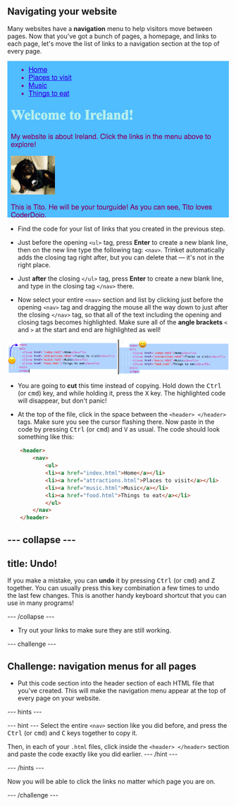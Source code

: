 ## Navigating your website

Many websites have a **navigation** menu to help visitors move between pages. Now that you've got a bunch of pages, a homepage, and links to each page, let's move the list of links to a navigation section at the top of every page. 

![Example of a web page with navigation links at the top](images/egNavLinksAtTop.png)

- Find the code for your list of links that you created in the previous step.

- Just before the opening `<ul>` tag, press **Enter** to create a new blank line, then on the new line type the following tag: `<nav>`. Trinket automatically adds the closing tag right after, but you can delete that — it's not in the right place.

- Just **after** the closing `</ul>` tag, press **Enter** to create a new blank line, and type in the closing tag `</nav>` there. 

- Now select your entire `<nav>` section and list by clicking just before the opening `<nav>` tag and dragging the mouse all the way down to just after the closing `</nav>` tag, so that all of the text including the opening and closing tags becomes highlighted. Make sure all of the **angle brackets** `<` and `>` at the start and end are highlighted as well!

![Text on the left is not fully selected while the text on the right is](images/egSelectedYayWoops.png)

- You are going to **cut** this time instead of copying. Hold down the <kbd>Ctrl</kbd> (or <kbd>cmd</kbd>) key, and while holding it, press the <kbd>X</kbd> key. The highlighted code will disappear, but don't panic!

- At the top of the file, click in the space between the `<header> </header>` tags. Make sure you see the cursor flashing there. Now paste in the code by pressing <kbd>Ctrl</kbd> (or <kbd>cmd</kbd>) and <kbd>V</kbd> as usual. The code should look something like this:

```html
    <header>
        <nav>
            <ul>
            <li><a href="index.html">Home</a></li>
            <li><a href="attractions.html">Places to visit</a></li>
            <li><a href="music.html">Music</a></li>
            <li><a href="food.html">Things to eat</a></li>
            </ul>
        </nav>
    </header>
```

--- collapse ---
---
title: Undo!
---

If you make a mistake, you can **undo** it by pressing <kbd>Ctrl</kbd> (or <kbd>cmd</kbd>) and <kbd>Z</kbd> together. You can usually press this key combination a few times to undo the last few changes. This is another handy keyboard shortcut that you can use in many programs!

--- /collapse ---

- Try out your links to make sure they are still working.

--- challenge ---

## Challenge: navigation menus for all pages

- Put this code section into the header section of each HTML file that you've created. This will make the navigation menu appear at the top of every page on your website.

 --- hints ---

 --- hint ---
Select the entire `<nav>` section like you did before, and press the <kbd>Ctrl</kbd> (or <kbd>cmd</kbd>) and <kbd>C</kbd> keys together to copy it. 
 
Then, in each of your `.html` files, click inside the `<header> </header>` section and paste the code exactly like you did earlier.
 --- /hint ---

 --- /hints ---

Now you will be able to click the links no matter which page you are on. 

--- /challenge ---
